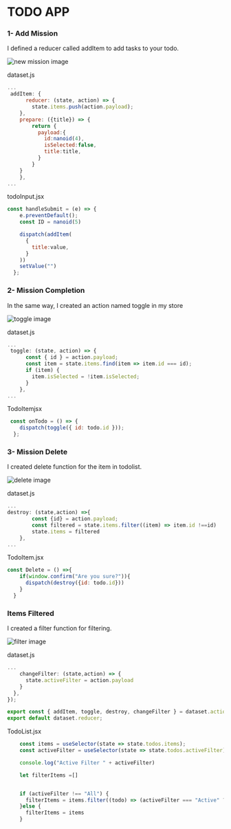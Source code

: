 # TODO APP

### 1- Add Mission

I defined a reducer called addItem to add tasks to your todo.

![new mission image](./todo%20app/Image/newMission.png)


dataset.js
```javascript
...
 addItem: {
      reducer: (state, action) => {
        state.items.push(action.payload);
    },
    prepare: ({title}) => {
        return {
          payload:{
            id:nanoid(4),
            isSelected:false,
            title:title,
          }
        }
    }
    },
...
```

todoInput.jsx
```javascript
const handleSubmit = (e) => {
    e.preventDefault();
    const ID = nanoid(5)

    dispatch(addItem(
      {
        title:value,
      }
    ))
    setValue("")
  };
```

### 2- Mission Completion

In the same way, I created an action named toggle in my store

![toggle image](./todo%20app/Image/toggle.png)

dataset.js
```javascript
...
 toggle: (state, action) => {
      const { id } = action.payload;
      const item = state.items.find(item => item.id === id);
      if (item) {
        item.isSelected = !item.isSelected;
      }
    },
...
```
TodoItemjsx
```javascript
 const onTodo = () => {
    dispatch(toggle({ id: todo.id }));
  };
```

### 3- Mission Delete

I created delete function for the item in todolist.

![delete image](./todo%20app/Image/delete.png)

dataset.js
```javascript
...
destroy: (state,action) =>{
        const {id} = action.payload;
        const filtered = state.items.filter((item) => item.id !==id)
        state.items = filtered
    },
...
```
TodoItem.jsx
```javascript
const Delete = () =>{
    if(window.confirm("Are you sure?")){
      dispatch(destroy({id: todo.id}))
    }
  }
```

### Items Filtered

I created a filter function for filtering.

![filter image](./todo%20app/Image/filter.png)

dataset.js

```javascript
...
    changeFilter: (state,action) => {
      state.activeFilter = action.payload
    }
  },
});

export const { addItem, toggle, destroy, changeFilter } = dataset.actions;
export default dataset.reducer;
```

TodoList.jsx
```javascript
    const items = useSelector(state => state.todos.items);
    const activeFilter = useSelector(state => state.todos.activeFilter);

    console.log("Active Filter " + activeFilter)

    let filterItems =[]


    if (activeFilter !== "All") {
      filterItems = items.filter((todo) => (activeFilter === "Active" ? todo.isSelected === false && todo : todo.isSelected === true && todo));
    }else {
      filterItems = items
    }
```